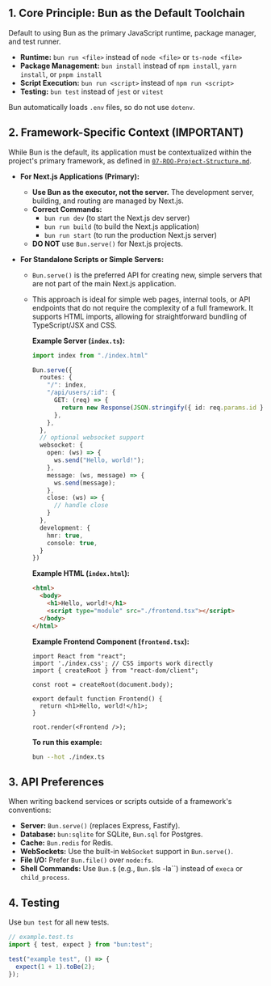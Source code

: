 
## 1. Core Principle: Bun as the Default Toolchain

Default to using Bun as the primary JavaScript runtime, package manager, and test runner.

- **Runtime:** `bun run <file>` instead of `node <file>` or `ts-node <file>`
- **Package Management:** `bun install` instead of `npm install`, `yarn install`, or `pnpm install`
- **Script Execution:** `bun run <script>` instead of `npm run <script>`
- **Testing:** `bun test` instead of `jest` or `vitest`

Bun automatically loads `.env` files, so do not use `dotenv`.

## 2. Framework-Specific Context (IMPORTANT)

While Bun is the default, its application must be contextualized within the project's primary framework, as defined in [`07-ROO-Project-Structure.md`](./07-ROO-Project-Structure.md).

- **For Next.js Applications (Primary):**
  - **Use Bun as the executor, not the server.** The development server, building, and routing are managed by Next.js.
  - **Correct Commands:**
    - `bun run dev` (to start the Next.js dev server)
    - `bun run build` (to build the Next.js application)
    - `bun run start` (to run the production Next.js server)
  - **DO NOT** use `Bun.serve()` for Next.js projects.

- **For Standalone Scripts or Simple Servers:**
  - `Bun.serve()` is the preferred API for creating new, simple servers that are not part of the main Next.js application.
  - This approach is ideal for simple web pages, internal tools, or API endpoints that do not require the complexity of a full framework. It supports HTML imports, allowing for straightforward bundling of TypeScript/JSX and CSS.

    **Example Server (`index.ts`):**
    ```ts
    import index from "./index.html"

    Bun.serve({
      routes: {
        "/": index,
        "/api/users/:id": {
          GET: (req) => {
            return new Response(JSON.stringify({ id: req.params.id }));
          },
        },
      },
      // optional websocket support
      websocket: {
        open: (ws) => {
          ws.send("Hello, world!");
        },
        message: (ws, message) => {
          ws.send(message);
        },
        close: (ws) => {
          // handle close
        }
      },
      development: {
        hmr: true,
        console: true,
      }
    })
    ```

    **Example HTML (`index.html`):**
    ```html
    <html>
      <body>
        <h1>Hello, world!</h1>
        <script type="module" src="./frontend.tsx"></script>
      </body>
    </html>
    ```

    **Example Frontend Component (`frontend.tsx`):**
    ```tsx
    import React from "react";
    import './index.css'; // CSS imports work directly
    import { createRoot } from "react-dom/client";

    const root = createRoot(document.body);

    export default function Frontend() {
      return <h1>Hello, world!</h1>;
    }

    root.render(<Frontend />);
    ```
    **To run this example:**
    ```sh
    bun --hot ./index.ts
    ```

## 3. API Preferences

When writing backend services or scripts outside of a framework's conventions:

- **Server:** `Bun.serve()` (replaces Express, Fastify).
- **Database:** `bun:sqlite` for SQLite, `Bun.sql` for Postgres.
- **Cache:** `Bun.redis` for Redis.
- **WebSockets:** Use the built-in `WebSocket` support in `Bun.serve()`.
- **File I/O:** Prefer `Bun.file()` over `node:fs`.
- **Shell Commands:** Use `Bun.$` (e.g., `Bun.$`ls -la``) instead of `execa` or `child_process`.

## 4. Testing

Use `bun test` for all new tests.

```ts
// example.test.ts
import { test, expect } from "bun:test";

test("example test", () => {
  expect(1 + 1).toBe(2);
});
```
